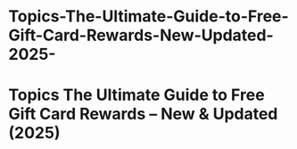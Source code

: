 # Topics-The-Ultimate-Guide-to-Free-Gift-Card-Rewards-New-Updated-2025-
# Topics The Ultimate Guide to Free Gift Card Rewards – New &amp; Updated (2025)

